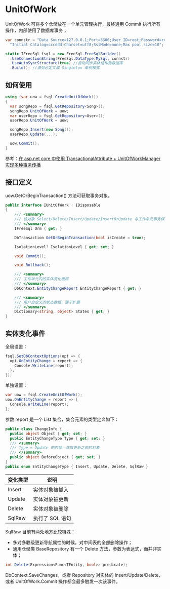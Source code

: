 # UnitOfWork

UnitOfWork 可将多个仓储放在一个单元管理执行，最终通用 Commit 执行所有操作，内部使用了数据库事务；

```csharp
var connstr = "Data Source=127.0.0.1;Port=3306;User ID=root;Password=root;" +
  "Initial Catalog=cccddd;Charset=utf8;SslMode=none;Max pool size=10";

static IFreeSql fsql = new FreeSql.FreeSqlBuilder()
  .UseConnectionString(FreeSql.DataType.MySql, connstr)
  .UseAutoSyncStructure(true) //自动同步实体结构到数据库
  .Build(); //请务必定义成 Singleton 单例模式
```

## 如何使用

```csharp
using (var uow = fsql.CreateUnitOfWork()) 
{
  var songRepo = fsql.GetRepository<Song>();
  songRepo.UnitOfWork = uow;
  var userRepo = fsql.GetRepository<User>();
  userRepo.UnitOfWork = uow;

  songRepo.Insert(new Song());
  userRepo.Update(...);

  uow.Commit();
}
```

参考：[在 asp.net core 中使用 TransactionalAttribute + UnitOfWorkManager 实现多种事务传播](unitofwork-manager.md)

## 接口定义

uow.GetOrBeginTransaction() 方法可获取事务对象。

```csharp
public interface IUnitOfWork : IDisposable
{
    /// <summary>
    /// 该对象 Select/Delete/Insert/Update/InsertOrUpdate 与工作单元事务保持一致，可省略传递 WithTransaction
    /// </summary>
    IFreeSql Orm { get; }

    DbTransaction GetOrBeginTransaction(bool isCreate = true);

    IsolationLevel? IsolationLevel { get; set; }

    void Commit();

    void Rollback();

    /// <summary>
    /// 工作单元内的实体变化跟踪
    /// </summary>
    DbContext.EntityChangeReport EntityChangeReport { get; }

    /// <summary>
    /// 用户自定义的状态数据，便于扩展
    /// </summary>
    Dictionary<string, object> States { get; }
}
```

## 实体变化事件

全局设置：

```csharp
fsql.SetDbContextOptions(opt => {
  opt.OnEntityChange = report => {
    Console.WriteLine(report);
  };
});
```

单独设置：

```csharp
var uow = fsql.CreateUnitOfWork();
uow.OnEntityChange = report => {
  Console.WriteLine(report);
};
```

参数 report 是一个 List 集合，集合元素的类型定义如下：

```csharp
public class ChangeInfo {
  public object Object { get; set; }
  public EntityChangeType Type { get; set; }
  /// <summary>
  /// Type = Update 的时候，获取更新之前的对象
  /// </summary>
  public object BeforeObject { get; set; }
}
public enum EntityChangeType { Insert, Update, Delete, SqlRaw }
```

| 变化类型 | 说明            |
| -------- | --------------- |
| Insert   | 实体对象被插入  |
| Update   | 实体对象被更新  |
| Delete   | 实体对象被删除  |
| SqlRaw   | 执行了 SQL 语句 |

SqlRaw 目前有两处地方比较特殊：

- 多对多联级更新导航属性的时候，对中间表的全部删除操作；
- 通用仓储类 BaseRepository 有一个 Delete 方法，参数为表达式，而并非实体；

```csharp
int Delete(Expression<Func<TEntity, bool>> predicate);
```

DbContext.SaveChanges，或者 Repository 对实体的 Insert/Update/Delete，或者 UnitOfWork.Commit 操作都会最多触发一次该事件。
